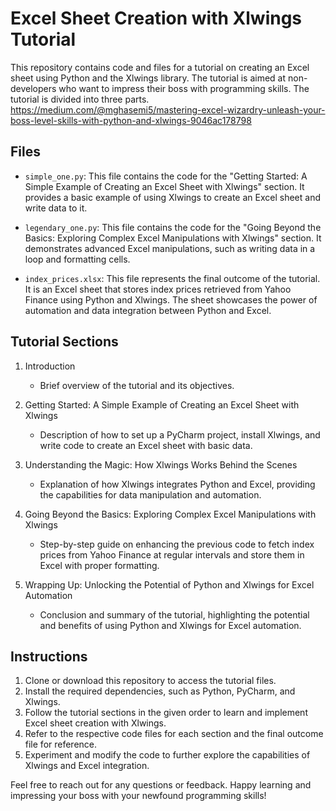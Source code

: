 # Excel Sheet Creation with Xlwings Tutorial

This repository contains code and files for a tutorial on creating an Excel sheet using Python and the Xlwings library. The tutorial is aimed at non-developers who want to impress their boss with programming skills. The tutorial is divided into three parts.
https://medium.com/@mghasemi5/mastering-excel-wizardry-unleash-your-boss-level-skills-with-python-and-xlwings-9046ac178798
## Files

- `simple_one.py`: This file contains the code for the "Getting Started: A Simple Example of Creating an Excel Sheet with Xlwings" section. It provides a basic example of using Xlwings to create an Excel sheet and write data to it.

- `legendary_one.py`: This file contains the code for the "Going Beyond the Basics: Exploring Complex Excel Manipulations with Xlwings" section. It demonstrates advanced Excel manipulations, such as writing data in a loop and formatting cells.

- `index_prices.xlsx`: This file represents the final outcome of the tutorial. It is an Excel sheet that stores index prices retrieved from Yahoo Finance using Python and Xlwings. The sheet showcases the power of automation and data integration between Python and Excel.

## Tutorial Sections

1. Introduction
   - Brief overview of the tutorial and its objectives.

2. Getting Started: A Simple Example of Creating an Excel Sheet with Xlwings
   - Description of how to set up a PyCharm project, install Xlwings, and write code to create an Excel sheet with basic data.

3. Understanding the Magic: How Xlwings Works Behind the Scenes
   - Explanation of how Xlwings integrates Python and Excel, providing the capabilities for data manipulation and automation.

4. Going Beyond the Basics: Exploring Complex Excel Manipulations with Xlwings
   - Step-by-step guide on enhancing the previous code to fetch index prices from Yahoo Finance at regular intervals and store them in Excel with proper formatting.

5. Wrapping Up: Unlocking the Potential of Python and Xlwings for Excel Automation
   - Conclusion and summary of the tutorial, highlighting the potential and benefits of using Python and Xlwings for Excel automation.

## Instructions

1. Clone or download this repository to access the tutorial files.
2. Install the required dependencies, such as Python, PyCharm, and Xlwings.
3. Follow the tutorial sections in the given order to learn and implement Excel sheet creation with Xlwings.
4. Refer to the respective code files for each section and the final outcome file for reference.
5. Experiment and modify the code to further explore the capabilities of Xlwings and Excel integration.

Feel free to reach out for any questions or feedback. Happy learning and impressing your boss with your newfound programming skills!
